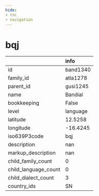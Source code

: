 ```yaml
---
hide:
- toc
- navigation
---
```

# bqj
|                      | info     |
|:---------------------|:---------|
| id                   | band1340 |
| family_id            | atla1278 |
| parent_id            | gusi1245 |
| name                 | Bandial  |
| bookkeeping          | False    |
| level                | language |
| latitude             | 12.5258  |
| longitude            | -16.4245 |
| iso639P3code         | bqj      |
| description          | nan      |
| markup_description   | nan      |
| child_family_count   | 0        |
| child_language_count | 0        |
| child_dialect_count  | 3        |
| country_ids          | SN       |